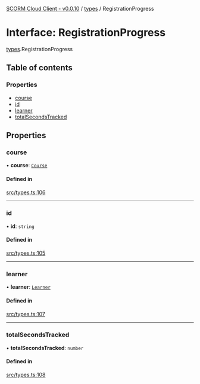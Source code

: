 [SCORM Cloud Client - v0.0.10](../README.md) / [types](../modules/types.md) / RegistrationProgress

# Interface: RegistrationProgress

[types](../modules/types.md).RegistrationProgress

## Table of contents

### Properties

- [course](types.RegistrationProgress.md#course)
- [id](types.RegistrationProgress.md#id)
- [learner](types.RegistrationProgress.md#learner)
- [totalSecondsTracked](types.RegistrationProgress.md#totalsecondstracked)

## Properties

### course

• **course**: [`Course`](types.Course.md)

#### Defined in

[src/types.ts:106](https://github.com/distributhor/scormcloud-client/blob/8456234/src/types.ts#L106)

___

### id

• **id**: `string`

#### Defined in

[src/types.ts:105](https://github.com/distributhor/scormcloud-client/blob/8456234/src/types.ts#L105)

___

### learner

• **learner**: [`Learner`](types.Learner.md)

#### Defined in

[src/types.ts:107](https://github.com/distributhor/scormcloud-client/blob/8456234/src/types.ts#L107)

___

### totalSecondsTracked

• **totalSecondsTracked**: `number`

#### Defined in

[src/types.ts:108](https://github.com/distributhor/scormcloud-client/blob/8456234/src/types.ts#L108)
